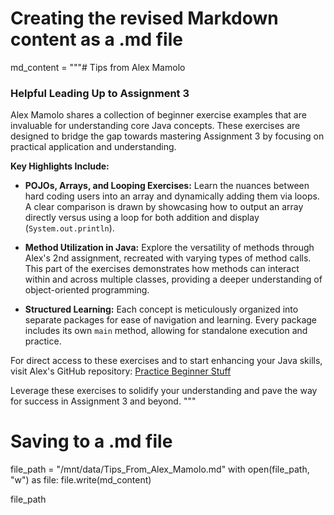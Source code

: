 # Creating the revised Markdown content as a .md file

md_content = """# Tips from Alex Mamolo

### Helpful Leading Up to Assignment 3

Alex Mamolo shares a collection of beginner exercise examples that are invaluable for understanding core Java concepts. These exercises are designed to bridge the gap towards mastering Assignment 3 by focusing on practical application and understanding.

**Key Highlights Include:**

- **POJOs, Arrays, and Looping Exercises:** Learn the nuances between hard coding users into an array and dynamically adding them via loops. A clear comparison is drawn by showcasing how to output an array directly versus using a loop for both addition and display (`System.out.println`).

- **Method Utilization in Java:** Explore the versatility of methods through Alex's 2nd assignment, recreated with varying types of method calls. This part of the exercises demonstrates how methods can interact within and across multiple classes, providing a deeper understanding of object-oriented programming.

- **Structured Learning:** Each concept is meticulously organized into separate packages for ease of navigation and learning. Every package includes its own `main` method, allowing for standalone execution and practice.

For direct access to these exercises and to start enhancing your Java skills, visit Alex's GitHub repository:
[Practice Beginner Stuff](https://github.com/amamolo9986/Practice-BeginnerStuff.git)

Leverage these exercises to solidify your understanding and pave the way for success in Assignment 3 and beyond.
"""

# Saving to a .md file
file_path = "/mnt/data/Tips_From_Alex_Mamolo.md"
with open(file_path, "w") as file:
    file.write(md_content)

file_path
